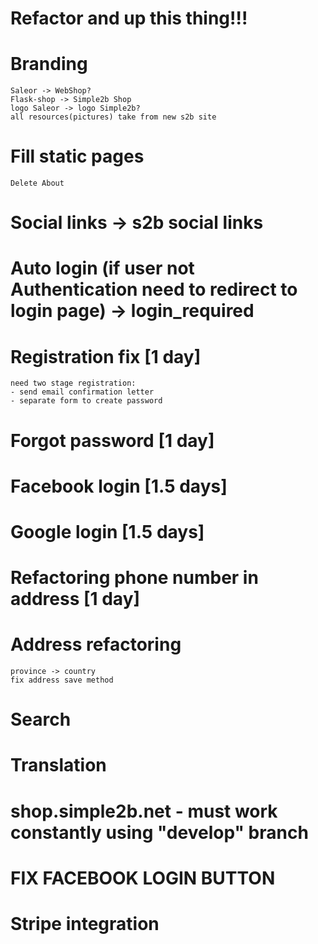 # Refactor and up this thing!!!

# Branding

    Saleor -> WebShop?
    Flask-shop -> Simple2b Shop
    logo Saleor -> logo Simple2b?
    all resources(pictures) take from new s2b site

# Fill static pages

    Delete About

# Social links -> s2b social links

# Auto login (if user not Authentication need to redirect to login page) -> login_required

# Registration fix [1 day]

    need two stage registration:
    - send email confirmation letter
    - separate form to create password

# Forgot password [1 day]

# Facebook login [1.5 days]
# Google login [1.5 days]

# Refactoring phone number in address [1 day]
# Address refactoring
    province -> country
    fix address save method


# Search

# Translation

# shop.simple2b.net - must work constantly using "develop" branch
# FIX FACEBOOK LOGIN BUTTON 
# Stripe integration
